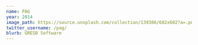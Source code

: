 ```yaml
---
name: PAG
year: 2014
image_path: https://source.unsplash.com/collection/139386/602x602?a=.png
twitter_username: /pag/
blurb: GRESB Software
---
```

